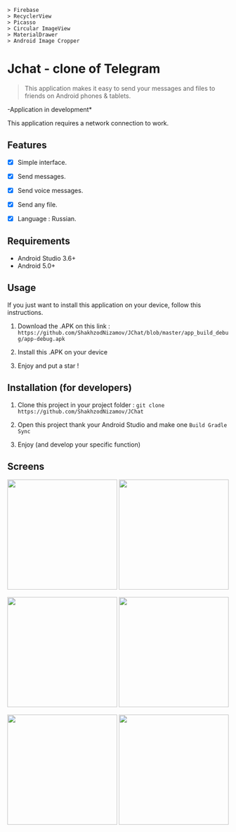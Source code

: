 ```
> Firebase
> RecyclerView
> Picasso
> Circular ImageView 
> MaterialDrawer
> Android Image Cropper
```
# Jchat - clone of Telegram 
> This application makes it easy to send your messages and files to friends on Android phones & tablets.



-Application in development* 

This application requires a network connection to work.

## Features

- [x] Simple interface.
- [x] Send messages.
- [x] Send voice messages.
- [x] Send any file.
- [x] Language : Russian.


## Requirements

- Android Studio 3.6+
- Android 5.0+


## Usage

If you just want to install this application on your device, follow this instructions.

1. Download the .APK on this link : 
`https://github.com/ShakhzodNizamov/JChat/blob/master/app_build_debug/app-debug.apk`

2. Install this .APK on your device

3. Enjoy and put a star !


## Installation (for developers)



1. Clone this project in your project folder : `git clone https://github.com/ShakhzodNizamov/JChat`

2. Open this project thank your Android Studio and make one `Build Gradle Sync`

3. Enjoy (and develop your specific function)


## Screens


<img src="screens/screens1.jpg" width="250"> <img src="screens/screens2.jpg" width="250">

<img src="screens/screens3.jpg" width="250"> <img src="screens/screens4.jpg" width="250">

<img src="screens/screens5.jpg" width="250"> <img src="screens/screens6.jpg" width="250">
